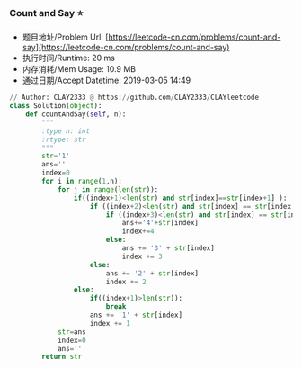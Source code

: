
### Count and Say :star:
- 题目地址/Problem Url: [https://leetcode-cn.com/problems/count-and-say](https://leetcode-cn.com/problems/count-and-say)
- 执行时间/Runtime: 20 ms 
- 内存消耗/Mem Usage: 10.9 MB
- 通过日期/Accept Datetime: 2019-03-05 14:49
```python
// Author: CLAY2333 @ https://github.com/CLAY2333/CLAYleetcode
class Solution(object):
    def countAndSay(self, n):
        """
        :type n: int
        :rtype: str
        """
        str='1'
        ans=''
        index=0
        for i in range(1,n):
            for j in range(len(str)):
                if((index+1)<len(str) and str[index]==str[index+1] ):
                    if ((index+2)<len(str) and str[index] == str[index + 2]):
                        if ((index+3)<len(str) and str[index] == str[index + 3]):
                            ans+='4'+str[index]
                            index+=4
                        else:
                            ans += '3' + str[index]
                            index += 3
                    else:
                        ans += '2' + str[index]
                        index += 2
                else:
                    if((index+1)>len(str)):
                        break
                    ans += '1' + str[index]
                    index += 1
            str=ans
            index=0
            ans=''
        return str

```
